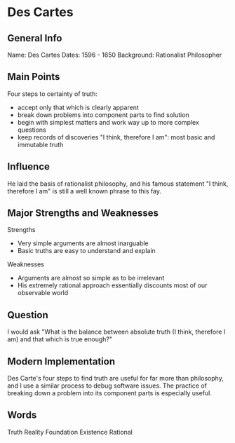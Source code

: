 # Des Cartes

## General Info
Name: Des Cartes
Dates: 1596 - 1650
Background: Rationalist Philosopher

## Main Points
Four steps to certainty of truth:
- accept only that which is clearly apparent
- break down problems into component parts to find solution
- begin with simplest matters and work way up to more complex questions
- keep records of discoveries
"I think, therefore I am": most basic and immutable truth

## Influence
He laid the basis of rationalist philosophy, and his famous statement "I think, therefore I am" is still a well known phrase to this fay.

## Major Strengths and Weaknesses
Strengths
- Very simple arguments are almost inarguable
- Basic truths are easy to understand and explain

Weaknesses
- Arguments are almost so simple as to be irrelevant
- His extremely rational approach essentially discounts most of our observable world

## Question
I would ask "What is the balance between absolute truth (I think, therefore I am) and that which is true enough?"

## Modern Implementation
Des Carte's four steps to find truth are useful for far more than philosophy, and I use a similar process to debug software issues. The practice of breaking down a problem into its component parts is especially useful.

## Words
Truth
Reality
Foundation
Existence
Rational
